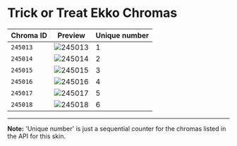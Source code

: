 # Trick or Treat Ekko Chromas

| Chroma ID | Preview | Unique number |
|---|---|---|
| `245013` | ![245013](https://raw.communitydragon.org/latest/plugins/rcp-be-lol-game-data/global/default/v1/champion-chroma-images/245/245013.png) | 1 |
| `245014` | ![245014](https://raw.communitydragon.org/latest/plugins/rcp-be-lol-game-data/global/default/v1/champion-chroma-images/245/245014.png) | 2 |
| `245015` | ![245015](https://raw.communitydragon.org/latest/plugins/rcp-be-lol-game-data/global/default/v1/champion-chroma-images/245/245015.png) | 3 |
| `245016` | ![245016](https://raw.communitydragon.org/latest/plugins/rcp-be-lol-game-data/global/default/v1/champion-chroma-images/245/245016.png) | 4 |
| `245017` | ![245017](https://raw.communitydragon.org/latest/plugins/rcp-be-lol-game-data/global/default/v1/champion-chroma-images/245/245017.png) | 5 |
| `245018` | ![245018](https://raw.communitydragon.org/latest/plugins/rcp-be-lol-game-data/global/default/v1/champion-chroma-images/245/245018.png) | 6 |

---

**Note:** 'Unique number' is just a sequential counter for the chromas listed in the API for this skin.